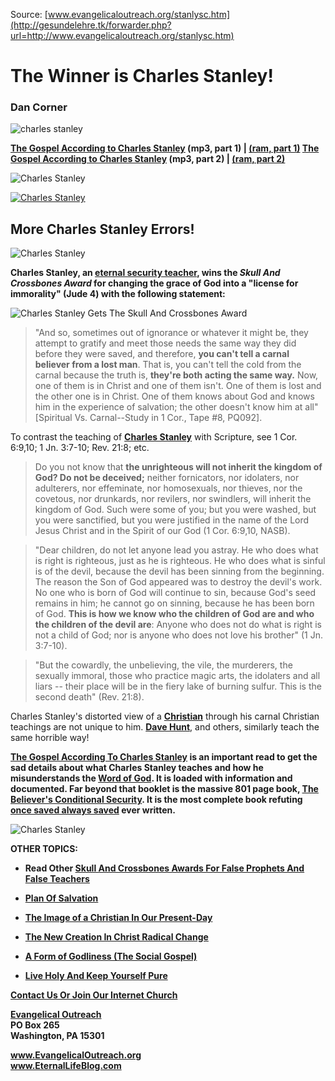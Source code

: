 <!--t The Winner is Charles Stanley! t-->
<!--d  d-->
<!--tag DanCorner,CharlesStanley,SCbAward tag-->

Source: [www.evangelicaloutreach.org/stanlysc.htm](http://gesundelehre.tk/forwarder.php?url=http://www.evangelicaloutreach.org/stanlysc.htm)


# The Winner is Charles Stanley!

### Dan Corner

![charles stanley](../../files/pictures/evangelical-charles-stanley.jpg)

**[The Gospel According to Charles Stanley](http://media10.cqservers.com/evangelicaloutreach.org/Stanley1.mp3) (mp3, part 1) | [(ram, part 1)](http://gesundelehre.tk/forwarder.php?url=http://www.evangelicaloutreach.org/audio/Evangical59.rm)
 [The Gospel According to Charles Stanley](http://media10.cqservers.com/evangelicaloutreach.org/Stanley2.mp3) (mp3, part 2) | [(ram, part 2)](http://gesundelehre.tk/forwarder.php?url=http://www.evangelicaloutreach.org/audio/Evangical60.rm)**

![Charles Stanley](../../files/pictures/a-colorb.gif)

[![Charles Stanley](../s7.addthis.com/static/btn/v2/lg-share-en.gif)](http://www.addthis.com/bookmark.php?v=250&username=xa-4ce723c86d857fe0)


## More Charles Stanley Errors!

![Charles Stanley](../../files/pictures/stanleycharles.jpg)

**Charles Stanley, an [eternal security teacher](http://gesundelehre.tk/forwarder.php?url=http://www.evangelicaloutreach.org/eternal-security-teachers.html), wins the _Skull And Crossbones Award_ for changing the grace of God into a "license for immorality" (Jude 4) with the following statement:**

![Charles Stanley Gets The Skull And Crossbones Award](../../files/pictures/snc.jpg)

> "And so, sometimes out of ignorance or whatever it might be, they attempt to gratify and meet those needs the same way they did before they were saved, and therefore, **you can't tell a carnal believer from a lost man**. That is, you can't tell the cold from the carnal because the truth is, **they're both acting the same way.** Now, one of them is in Christ and one of them isn't. One of them is lost and the other one is in Christ. One of them knows about God and knows him in the experience of salvation; the other doesn't know him at all" [Spiritual Vs. Carnal--Study in 1 Cor., Tape #8, PQ092].

To contrast the teaching of **[Charles Stanley](http://gesundelehre.tk/forwarder.php?url=http://www.evangelicaloutreach.org/charles-stanley.html)** with Scripture, see 1 Cor. 6:9,10; 1 Jn. 3:7-10; Rev. 21:8; etc.

> Do you not know that **the unrighteous will not inherit the kingdom of God? Do not be deceived;** neither fornicators, nor idolaters, nor adulterers, nor effeminate, nor homosexuals, nor thieves, nor the covetous, nor drunkards, nor revilers, nor swindlers, will inherit the kingdom of God. Such were some of you; but you were washed, but you were sanctified, but you were justified in the name of the Lord Jesus Christ and in the Spirit of our God (1 Cor. 6:9,10, NASB).

> "Dear children, do not let anyone lead you astray. He who does what is right is righteous, just as he is righteous. He who does what is sinful is of the devil, because the devil has been sinning from the beginning. The reason the Son of God appeared was to destroy the devil's work. No one who is born of God will continue to sin, because God's seed remains in him; he cannot go on sinning, because he has been born of God. **This is how we know who the children of God are and who the children of the devil are**: Anyone who does not do what is right is not a child of God; nor is anyone who does not love his brother" (1 Jn. 3:7-10).

> "But the cowardly, the unbelieving, the vile, the murderers, the sexually immoral, those who practice magic arts, the idolaters and all liars -- their place will be in the fiery lake of burning sulfur. This is the second death" (Rev. 21:8).

Charles Stanley's distorted view of a **[Christian](http://gesundelehre.tk/forwarder.php?url=http://www.evangelicaloutreach.org/christian.html)** through his carnal Christian teachings are not unique to him. **[Dave Hunt](http://gesundelehre.tk/forwarder.php?url=http://www.evangelicaloutreach.org/carnal-christian-dave-hunt.htm)**, and others, similarly teach the same horrible way!

**[The Gospel According To Charles Stanley](http://gesundelehre.tk/forwarder.php?url=http://www.evangelicaloutreach.org/charles-stanley.html) is an important read to get the sad details about what Charles Stanley teaches and how he misunderstands the [Word of God](http://gesundelehre.tk/forwarder.php?url=http://www.evangelicaloutreach.org/wordgod.html). It is loaded with information and documented. Far beyond that booklet is the massive 801 page book, [The Believer's Conditional Security](http://gesundelehre.tk/forwarder.php?url=http://www.evangelicaloutreach.org/dan-corner-the-believers-conditional-security.html). It is the most complete book refuting [once saved always saved](http://gesundelehre.tk/forwarder.php?url=http://www.evangelicaloutreach.org/eternal-security.html) ever written.**

![Charles Stanley](../../files/pictures/a-colorb.gif)


**OTHER TOPICS:**

- **Read Other [Skull And Crossbones Awards For False Prophets And False Teachers](http://gesundelehre.tk/forwarder.php?url=http://www.evangelicaloutreach.org/Skull_And_Crossbones.html)**

- **[Plan Of Salvation](http://gesundelehre.tk/forwarder.php?url=http://www.evangelicaloutreach.org/plan-of-salvation.html)**

- **[The Image of a Christian In Our Present-Day](http://gesundelehre.tk/forwarder.php?url=http://www.evangelicaloutreach.org/image-of-a-christian.htm)**

- **[The New Creation In Christ Radical Change](http://gesundelehre.tk/forwarder.php?url=http://www.evangelicaloutreach.org/new-creation.html)**

- **[A Form of Godliness (The Social Gospel)](http://gesundelehre.tk/forwarder.php?url=http://www.evangelicaloutreach.org/form-of-godliness.html)**

- **[Live Holy And Keep Yourself Pure](http://gesundelehre.tk/forwarder.php?url=http://www.evangelicaloutreach.org/keep-yourself-pure.html)**

[**Contact Us Or Join Our Internet Church**](http://gesundelehre.tk/forwarder.php?url=http://www.evangelicaloutreach.org/contact.html)

**[Evangelical Outreach](http://gesundelehre.tk/forwarder.php?url=http://www.evangelicaloutreach.org/index.html)**  
**PO Box 265**  
**Washington, PA 15301**

**www.EvangelicalOutreach.org**  
**www.EternalLifeBlog.com**